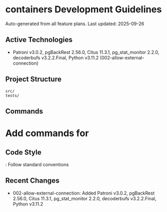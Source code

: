 # containers Development Guidelines

Auto-generated from all feature plans. Last updated: 2025-09-26

## Active Technologies
- Patroni v3.0.2, pgBackRest 2.56.0, Citus 11.3.1, pg_stat_monitor 2.2.0, decoderbufs v3.2.2.Final, Python v3.11.2 (002-allow-external-connection)

## Project Structure
```
src/
tests/
```

## Commands
# Add commands for 

## Code Style
: Follow standard conventions

## Recent Changes
- 002-allow-external-connection: Added Patroni v3.0.2, pgBackRest 2.56.0, Citus 11.3.1, pg_stat_monitor 2.2.0, decoderbufs v3.2.2.Final, Python v3.11.2

<!-- MANUAL ADDITIONS START -->
<!-- MANUAL ADDITIONS END -->